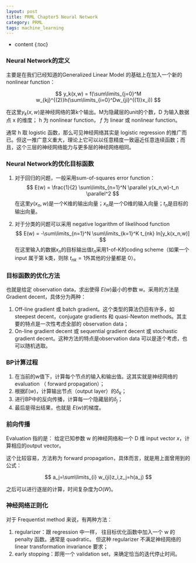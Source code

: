 ```yaml
---
layout: post
title: PRML Chapter5 Neural Network
category: PRML
tags: machine_learning
---
```


* content
{:toc}






### Neural Network的定义

主要是在我们已经知道的Generalized Linear Model 的基础上在加入一个新的 nonlinear function：


$$
y_k(x,w) = f(\sum\limits_{j=0}^M w_{kj}^{(2)}h(\sum\limits_{i=0}^Dw_{ji}^{(1)}x_i))
$$


在这里$y_k(x,w)$是神经网络的第k个输出。M为隐藏层的unit的个数，D 为输入数据点 x 的维度； h 为 nonlinear
function， $f$ 为 linear 或 nonlinear function。

通常 h 取 logistic 函数，那么可见神经网络其实是 logistic regression 的推广而已。但这一推广意义重大，理论上它可以以任意精度一致逼近任意连续函数；而且，这个三层的神经网络能力与更多层的神经网络相同。



### Neural Network的优化目标函数

1. 对于回归的问题，一般采用sum-of-squares error function：
   $$
   E(w) = \frac{1}{2} \sum\limits_{n=1}^N \parallel y(x_n,w)-t_n \parallel^2
   $$
   在这里$y(x_n,w)$是一个K维的输出向量；$x_n$是一个D维的输入向量；$t_n$是目标的输出向量。

2. 对于分类的问题可以采用 negative logarithm of likelihood function
   $$
   E(w) = -\sum\limits_{n=1}^N \sum\limits_{k=1}^K t_{nk} ln[y_k(x_n,w)]
   $$
   在这里输入的数据$x_n$的目标输出值$t_n$采用1-of-K的coding scheme（如果一个 input 属于第 k类，则除 $t_{nk} =1$外其他的分量都是 0）。



### 目标函数的优化方法

也就是给定 observation data，求出使得 $E(w)$最小的参数 w。采用的方法是 Gradient decent，具体分为两种：

1. Off-line gradient 或 batch gradient。这个类型的算法仍旧有许多，如 steepest decent，conjugate gradients 和 quasi-Newton methods。其主要的特点是一次性考虑全部的 observation data；
2. On-line gradient decent 或 sequential gradient decent 或 stochastic gradient decent。这种方法的特点是observation data 可以是逐个考虑，也可以随机选取。



### BP计算过程

1. 在当前的w值下，计算每个节点的输入和输出值。这其实就是神经网络的 evaluation （ forward propagation）；
2. 根据$E(w)$，计算输出节点（output layer）的$\delta_k$；
3. 进行BP中的反向传播，计算每一个隐藏层的$\delta_j$；
4. 最后是得出结果，也就是 $E(w)$的梯度。



### 前向传播

Evaluation 指的是： 给定已知参数 w 的神经网络和一个 D 维 input vector $x$，计算相应的output vector。

这个比较容易，方法称为 forward propagation，具体而言，就是用上面曾用到的公式：


$$
a_j=\sum\limits_{i} w_{ji}z_i,z_j=h(a_j)
$$


之后可以进行逐层的计算，时间复杂度为$O(W)$。



### 神经网络正则化

对于 Frequentist method 来说，有两种方法：

1. regularizer：跟 regression 中一样， 往目标优化函数中加入一个 w 的 penalty 函数。通常是 quadratic。 但这种 regularizer 不满足神经网络的 linear transformation invariance 要求；
2. early stopping：即用一个 validation set，来确定恰当的迭代停止时间。



